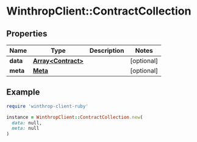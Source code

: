 # WinthropClient::ContractCollection

## Properties

| Name | Type | Description | Notes |
| ---- | ---- | ----------- | ----- |
| **data** | [**Array&lt;Contract&gt;**](Contract.md) |  | [optional] |
| **meta** | [**Meta**](Meta.md) |  | [optional] |

## Example

```ruby
require 'winthrop-client-ruby'

instance = WinthropClient::ContractCollection.new(
  data: null,
  meta: null
)
```

